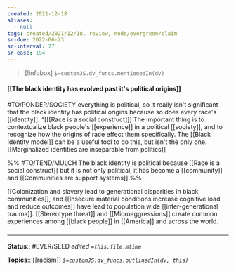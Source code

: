 ```yaml
---
created: 2021-12-18 
aliases:
  - null
tags: created/2021/12/18, review, node/evergreen/claim
sr-due: 2022-06-23
sr-interval: 77
sr-ease: 194
---
```

> [!infobox]
`$=customJS.dv_funcs.mentionedIn(dv)`

#### [[The black identity has evolved past it's political origins]] 

#TO/PONDER/SOCIETY everything is political, so it really isn't significant that the black identity has political origins because so does every race's [[identity]].
^[[[Race is a social construct]]]
The important thing is to contextualize black people's [[experience]] in a political [[society]], and to recognize how the origins of race effect them specifically. The [[Black Identity model]] can be a useful tool to do this, but isn't the only one. 
[[Marginalized identities are inseparable from politics]]

%% #TO/TEND/MULCH 
The black identity is political because [[Race is a social construct]] but it is not only political, it has become a [[community]] and [[Communities are support systems]].%%

[[Colonization and slavery lead to generational disparities in black communities]], and [[Insecure material conditions increase cognitive load and reduce outcomes]] have lead to population wide [[inter-generational trauma]].
[[Stereotype threat]] and [[Microaggressions]] create common experiences among [[black people]] in [[America]] and across the world.

### <hr class="footnote"/>

**Status**:: #EVER/SEED
*edited `=this.file.mtime`*

**Topics**:: [[racism]]
*`$=customJS.dv_funcs.outlinedIn(dv, this)`*
